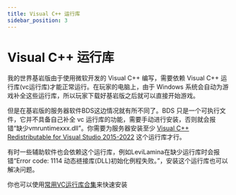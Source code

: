 ```yaml
---
title: Visual C++ 运行库
sidebar_position: 3
---
```


# Visual C++ 运行库

我的世界基岩版由于使用微软开发的 Visual C++ 编写，需要依赖 Visual C++ 运行库(vc运行库)才能正常运行。在玩家的电脑上，由于 Windows 系统会自动为游戏补全这些运行库，所以玩家下载好基岩版之后就可以直接开始游戏。

但是在基岩版的服务器软件BDS这边情况就有所不同了。BDS 只是一个可执行文件，它并不具备自己补全 vc 运行库的功能，需要手动进行安装，否则就会报错“缺少vmruntimexxx.dll”。你需要为服务器安装至少 [Visual C++ Redistributable for Visual Studio 2015-2022](https://aka.ms/vs/17/release/vc_redist.x64.exe) 这个运行库才行。

有时一些辅助软件也会依赖这个运行库，例如LeviLamina在缺少运行库时会报错“Error code: 1114 动态裢接库(DLL)初始化例程失败。”，安装这个运行库也可以解决问题。

你也可以使用[常用VC运行库合集](https://cloud.wujiyan.cc/f/D0DIW/MSVBCRT.AIO.2024.08.16.exe)来快速安装
